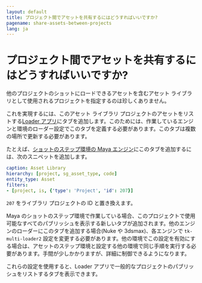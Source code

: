```yaml
---
layout: default
title: プロジェクト間でアセットを共有するにはどうすればいいですか?
pagename: share-assets-between-projects
lang: ja
---
```


# プロジェクト間でアセットを共有するにはどうすればいいですか?

他のプロジェクトのショットにロードできるアセットを含むアセット ライブラリとして使用されるプロジェクトを指定するのは珍しくありません。

これを実現するには、このアセット ライブラリ プロジェクトのアセットをリストする[Loader アプリ](https://support.shotgunsoftware.com/hc/ja/articles/219033078)にタブを追加します。このためには、作業しているエンジンと環境のローダー設定でこのタブを定義する必要があります。このタブは複数の場所で更新する必要があります。

たとえば、[ショットのステップ環境の Maya エンジン](https://github.com/shotgunsoftware/tk-config-default2/blob/e09236bf4b91a6dd79ca5b3ef1258d0eb0afd871/env/includes/settings/tk-multi-loader2.yml#L122)にこのタブを追加するには、次のスニペットを追加します。

```yaml
caption: Asset Library
hierarchy: [project, sg_asset_type, code]
entity_type: Asset
filters:
- [project, is, {'type': 'Project', 'id': 207}]
```

`207` をライブラリ プロジェクトの ID と置き換えます。

Maya のショットのステップ環境で作業している場合、このプロジェクトで使用可能なすべてのパブリッシュを表示する新しいタブが追加されます。他のエンジンのローダーにこのタブを追加する場合(Nuke や 3dsmax)、各エンジンで `tk-multi-loader2` 設定を変更する必要があります。他の環境でこの設定を有効にする場合は、アセットのステップ環境と設定する他の環境で同じ手順を実行する必要があります。手間が少しかかりますが、詳細に制御できるようになります。

これらの設定を使用すると、Loader アプリで一般的なプロジェクトのパブリッシュをリストするタブを表示できます。